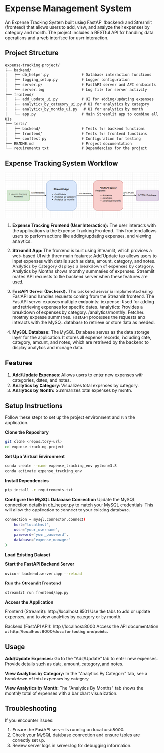 # Expense Management System
An Expense Tracking System built using FastAPI (backend) and Streamlit (frontend) that allows users to add, view, and analyze their expenses by category and month. The project includes a RESTful API for handling data operations and a web interface for user interaction.
## Project Structure
```plaintext
expense-tracking-project/
├── backend/
│   ├── db_helper.py               # Database interaction functions
│   ├── logging_setup.py           # Logger configuration
│   ├── server.py                  # FastAPI server and API endpoints
│   └── server.log                 # Log file for server activity
├── frontend/
│   ├── add_update_ui.py           # UI for adding/updating expenses
│   ├── analytics_by_category_ui.py # UI for analytics by category
│   ├── analytics_by_months_ui.py   # UI for analytics by month
│   └── app.py                     # Main Streamlit app to combine all UIs
├── tests/
│   ├── backend/                   # Tests for backend functions
│   ├── frontend/                  # Tests for frontend functions
│   └── conftest.py                # Configuration for testing
├── README.md                      # Project documentation
└── requirements.txt               # Dependencies for the project
```

## Expense Tracking System Workflow
![Expense Tracking system](./images/Workflow_expense_tracking_system.png)

1. **Expense Tracking Frontend (User Interaction):**
The user interacts with the application via the Expense Tracking Frontend. This frontend allows users to perform actions like adding/updating expenses, and viewing analytics.

2. **Streamlit App:**
The frontend is built using Streamlit, which provides a web-based UI with three main features:
Add/Update tab allows users to input expenses with details such as date, amount, category, and notes.
Analytics by Category displays a breakdown of expenses by category.
Analytics by Months shows monthly summaries of expenses.
Streamlit makes API requests to the backend server when these features are used.

3. **FastAPI Server (Backend):**
The backend server is implemented using FastAPI and handles requests coming from the Streamlit frontend.
The FastAPI server exposes multiple endpoints:
/expense: Used for adding and retrieving expenses for specific dates.
/analytics: Provides a breakdown of expenses by category.
/analytics/monthly: Fetches monthly expense summaries.
FastAPI processes the requests and interacts with the MySQL database to retrieve or store data as needed.

4. **MySQL Database:**
The MySQL Database serves as the data storage layer for the application.
It stores all expense records, including date, category, amount, and notes, which are retrieved by the backend to display analytics and manage data.

## Features
1. **Add/Update Expenses:** Allows users to enter new expenses with categories, dates, and notes.
2. **Analytics by Category:** Visualizes total expenses by category.
3. **Analytics by Month:** Summarizes total expenses by month.

## Setup Instructions

Follow these steps to set up the project environment and run the application.

**Clone the Repository**
```bash
git clone <repository-url>
cd expense-tracking-project
```
**Set Up a Virtual Environment**
```bash
conda create --name expense_tracking_env python=3.8
conda activate expense_tracking_env
```
**Install Dependencies**
```bash
pip install -r requirements.txt
```
**Configure the MySQL Database Connection**
Update the MySQL connection details in db_helper.py to match your MySQL credentials. This will allow the application to connect to your existing database.
```bash
connection = mysql.connector.connect(
    host="localhost",
    user="your_username",
    password="your_password",
    database="expense_manager"
)
```
**Load Existing Dataset**

**Start the FastAPI Backend Server**
```bash
uvicorn backend.server:app --reload
```
**Run the Streamlit Frontend**
```bash
streamlit run frontend/app.py
```
**Access the Application**

Frontend (Streamlit): http://localhost:8501
Use the tabs to add or update expenses, and to view analytics by category or by month.

Backend (FastAPI API): http://localhost:8000
Access the API documentation at http://localhost:8000/docs for testing endpoints.
## Usage
**Add/Update Expenses:**
Go to the "Add/Update" tab to enter new expenses. Provide details such as date, amount, category, and notes.

**View Analytics by Category:**
In the "Analytics By Category" tab, see a breakdown of total expenses by category.

**View Analytics by Month:**
The "Analytics By Months" tab shows the monthly total of expenses with a bar chart visualization.

## Troubleshooting
If you encounter issues:

1. Ensure the FastAPI server is running on localhost:8000.
2. Check your MySQL database connection and ensure tables are correctly set up.
3. Review server logs in server.log for debugging information.

